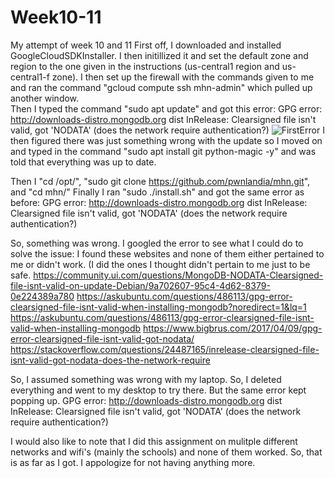 # Week10-11
My attempt of week 10 and 11
First off, I downloaded and installed GoogleCloudSDKInstaller. I then initillized it and set the default zone and region to the one given in the instructions (us-central1 region and us-central1-f zone).  I then set up the firewall with the commands given to me and ran the command "gcloud compute ssh mhn-admin" which pulled up another window.  
Then I typed the command "sudo apt update" and got this error:
GPG error: http://downloads-distro.mongodb.org dist InRelease: Clearsigned file isn't valid, got 'NODATA' (does the network require authentication?)
![FirstError](week10-11/SudoAptUpdate.gif)
I then figured there was just something wrong with the update so I moved on and typed in the command "sudo apt install git python-magic -y" and was told that everything was up to date. 

Then I "cd /opt/", "sudo git clone https://github.com/pwnlandia/mhn.git", and "cd mhn/"
Finally I ran "sudo ./install.sh" and got the same error as before:
GPG error: http://downloads-distro.mongodb.org dist InRelease: Clearsigned file isn't valid, got 'NODATA' (does the network require authentication?)

So, something was wrong.  I googled the error to see what I could do to solve the issue:
I found these websites and none of them either pertained to me or didn't work. (I did the ones I thought didn't pertain to me just to be safe.
https://community.ui.com/questions/MongoDB-NODATA-Clearsigned-file-isnt-valid-on-update-Debian/9a702607-95c4-4d62-8379-0e224389a780
https://askubuntu.com/questions/486113/gpg-error-clearsigned-file-isnt-valid-when-installing-mongodb?noredirect=1&lq=1
https://askubuntu.com/questions/486113/gpg-error-clearsigned-file-isnt-valid-when-installing-mongodb
https://www.bigbrus.com/2017/04/09/gpg-error-clearsigned-file-isnt-valid-got-nodata/
https://stackoverflow.com/questions/24487165/inrelease-clearsigned-file-isnt-valid-got-nodata-does-the-network-require

So, I assumed something was wrong with my laptop. So, I deleted everything and went to my desktop to try there.  But the same error kept popping up. 
GPG error: http://downloads-distro.mongodb.org dist InRelease: Clearsigned file isn't valid, got 'NODATA' (does the network require authentication?)

I would also like to note that I did this assignment on mulitple different networks and wifi's (mainly the schools) and none of them worked. 
So, that is as far as I got. I appologize for not having anything more.
